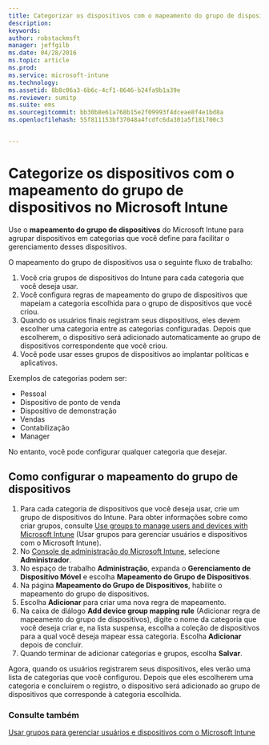 ```yaml
---
title: Categorizar os dispositivos com o mapeamento do grupo de dispositivos | Microsoft Intune
description: 
keywords: 
author: robstackmsft
manager: jeffgilb
ms.date: 04/28/2016
ms.topic: article
ms.prod: 
ms.service: microsoft-intune
ms.technology: 
ms.assetid: 8b8c06a3-6b6c-4cf1-8646-b24fa9b1a39e
ms.reviewer: sumitp
ms.suite: ems
ms.sourcegitcommit: bb30b8e61a768b15e2f09993f4dceae8f4e1bd8a
ms.openlocfilehash: 55f811153bf37048a4fcdfc6da301a5f181700c3


---
```


# Categorize os dispositivos com o mapeamento do grupo de dispositivos no Microsoft Intune
Use o **mapeamento do grupo de dispositivos** do Microsoft Intune para agrupar dispositivos em categorias que você define para facilitar o gerenciamento desses dispositivos. 

O mapeamento do grupo de dispositivos usa o seguinte fluxo de trabalho:
1. Você cria grupos de dispositivos do Intune para cada categoria que você deseja usar.
2. Você configura regras de mapeamento do grupo de dispositivos que mapeiam a categoria escolhida para o grupo de dispositivos que você criou.
3. Quando os usuários finais registram seus dispositivos, eles devem escolher uma categoria entre as categorias configuradas. Depois que escolherem, o dispositivo será adicionado automaticamente ao grupo de dispositivos correspondente que você criou.
4. Você pode usar esses grupos de dispositivos ao implantar políticas e aplicativos.

Exemplos de categorias podem ser:
* Pessoal
* Dispositivo de ponto de venda
* Dispositivo de demonstração
* Vendas
* Contabilização
* Manager

No entanto, você pode configurar qualquer categoria que desejar.

## Como configurar o mapeamento do grupo de dispositivos
1. Para cada categoria de dispositivos que você deseja usar, crie um grupo de dispositivos do Intune. Para obter informações sobre como criar grupos, consulte [Use groups to manage users and devices with Microsoft Intune](use-groups-to-manage-users-and-devices-with-microsoft-intune.md) (Usar grupos para gerenciar usuários e dispositivos com o Microsoft Intune).
2. No [Console de administração do Microsoft Intune](https://manage.microsoft.com), selecione **Administrador**.
3. No espaço de trabalho **Administração**, expanda o **Gerenciamento de Dispositivo Móvel** e escolha **Mapeamento do Grupo de Dispositivos**.
4. Na página **Mapeamento do Grupo de Dispositivos**, habilite o mapeamento do grupo de dispositivos.
5. Escolha **Adicionar** para criar uma nova regra de mapeamento.
6. Na caixa de diálogo **Add device group mapping rule** (Adicionar regra de mapeamento do grupo de dispositivos), digite o nome da categoria que você deseja criar e, na lista suspensa, escolha a coleção de dispositivos para a qual você deseja mapear essa categoria. Escolha **Adicionar** depois de concluir.
7. Quando terminar de adicionar categorias e grupos, escolha **Salvar**.

Agora, quando os usuários registrarem seus dispositivos, eles verão uma lista de categorias que você configurou. Depois que eles escolherem uma categoria e concluírem o registro, o dispositivo será adicionado ao grupo de dispositivos que corresponde à categoria escolhida.

### Consulte também
[Usar grupos para gerenciar usuários e dispositivos com o Microsoft Intune](use-groups-to-manage-users-and-devices-with-microsoft-intune.md)


<!--HONumber=Jun16_HO3-->


